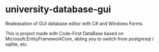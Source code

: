 # university-database-gui

Realeasation of GUI database editor with C# and Windows Forms.

This is project made with Code-First DataBase based on Microsoft.EntityFrameworkCore, abling you to switch from postgresql / sqllite, etc. 
